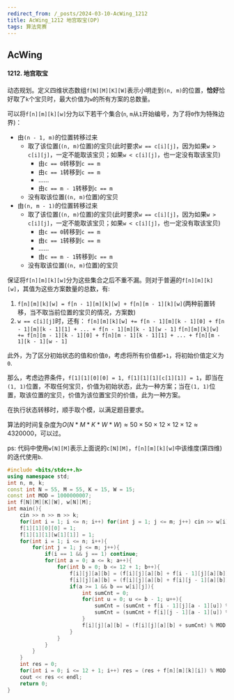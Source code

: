 ```yaml
---
redirect_from: /_posts/2024-03-10-AcWing_1212
title: AcWing_1212 地宫取宝(DP)
tags: 算法竞赛
---
```


## AcWing

####  1212. 地宫取宝

动态规划。定义四维状态数组`f[N][M][K][W]`表示小明走到`(n, m)`的位置，**恰好**恰好取了`k`个宝贝时，最大价值为`w`的所有方案的总数量。

可以将`f[n][m][k][w]`分为以下若干个集合(`n`, `m`从`1`开始编号，为了将`0`作为特殊边界)：

- 由`(n - 1, m)`的位置转移过来
  - 取了该位置(`(n, m)`位置)的宝贝(此时要求`w == c[i][j]`，因为如果`w > c[i][j]`，一定不能取该宝贝；如果`w < c[i][j]`，也一定没有取该宝贝)
    - 由`c == 0`转移到`c == m`
    - 由`c == 1`转移到`c == m`
    - ......
    - 由`c == m - 1`转移到`c == m`
  - 没有取该位置(`(n, m)`位置)的宝贝
- 由`(n, m - 1)`的位置转移过来
  - 取了该位置(`(n, m)`位置)的宝贝(此时要求`w == c[i][j]`，因为如果`w > c[i][j]`，一定不能取该宝贝；如果`w < c[i][j]`，也一定没有取该宝贝)
    - 由`c == 0`转移到`c == m`
    - 由`c == 1`转移到`c == m`
    - ......
    - 由`c == m - 1`转移到`c == m`
  - 没有取该位置(`(n, m)`位置)的宝贝

保证将`f[n][m][k][w]`分为这些集合之后不重不漏。则对于普遍的`f[n][m][k][w]`，其值为这些方案数量的总数，有:

1. `f[n][m][k][w] = f[n - 1][m][k][w] + f[n][m - 1][k][w]`(两种前置转移，当不取当前位置的宝贝的情况，方案数)
2. `w == c[i][j]`时，还有：
   `f[n][m][k][w] += f[n - 1][m][k - 1][0] + f[n - 1][m][k - 1][1] + ... + f[n - 1][m][k - 1][w - 1]`
   `f[n][m][k][w] += f[n][m - 1][k - 1][0] + f[n][m - 1][k - 1][1] + ... + f[n][m - 1][k - 1][w - 1]`

此外，为了区分初始状态的值和价值`0`，考虑将所有价值都`+1`，将初始价值定义为`0`.

那么，考虑边界条件，`f[1][1][0][0] = 1, f[1][1][1][c[1][1]] = 1`，即当在`(1, 1)`位置，不取任何宝贝，价值为初始状态，此为一种方案；当在`(1, 1)`位置，取该位置的宝贝，价值为该位置宝贝的价值，此为一种方案。

在执行状态转移时，顺手取个模，以满足题目要求。

算法的时间复杂度为$O(N * M * K * W * W)\approx 50\times 50 \times 12\times 12\times 12\approx 4320000$，可以过。

ps: 代码中使用`w[N][M]`表示上面说的`c[N][M]`，`f[n][m][k][w]`中该维度(第四维)的迭代使用`b`.

```cpp
#include <bits/stdc++.h>
using namespace std;
int n, m, k;
const int N = 55, M = 55, K = 15, W = 15;
const int MOD = 1000000007;
int f[N][M][K][W], w[N][M];
int main(){
    cin >> n >> m >> k;
    for(int i = 1; i <= n; i++) for(int j = 1; j <= m; j++) cin >> w[i][j], w[i][j]++;
    f[1][1][0][0] = 1;
    f[1][1][1][w[1][1]] = 1;
    for(int i = 1; i <= n; i++){
        for(int j = 1; j <= m; j++){
            if(i == 1 && j == 1) continue;
            for(int a = 0; a <= k; a++){
                for(int b = 0; b <= 12 + 1; b++){
                    f[i][j][a][b] = (f[i][j][a][b] + f[i - 1][j][a][b]) % MOD;
                    f[i][j][a][b] = (f[i][j][a][b] + f[i][j - 1][a][b]) % MOD;
                    if(a >= 1 && b == w[i][j]){
                        int sumCnt = 0;
                        for(int u = 0; u <= b - 1; u++){
                            sumCnt = (sumCnt + f[i - 1][j][a - 1][u]) % MOD;
                            sumCnt = (sumCnt + f[i][j - 1][a - 1][u]) % MOD;
                        }
                        f[i][j][a][b] = (f[i][j][a][b] + sumCnt) % MOD;
                    }
                }
            }
        }
    }
    int res = 0;
    for(int i = 0; i <= 12 + 1; i++) res = (res + f[n][m][k][i]) % MOD;
    cout << res << endl;
    return 0;
}
```
